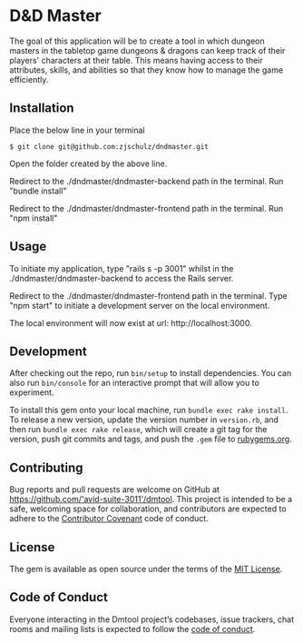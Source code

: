 # D&D Master

The goal of this application will be to create a tool in which dungeon masters in the tabletop game dungeons & dragons can keep track of their players' characters at their table. This means having access to their attributes, skills, and abilities so that they know how to manage the game efficiently.

## Installation

Place the below line in your terminal

    $ git clone git@github.com:zjschulz/dndmaster.git

Open the folder created by the above line.

Redirect to the ./dndmaster/dndmaster-backend path in the terminal. Run "bundle install"

Redirect to the ./dndmaster/dndmaster-frontend path in the terminal. Run "npm install"

## Usage

To initiate my application, type "rails s -p 3001" whilst in the ./dndmaster/dndmaster-backend to access the Rails server.

Redirect to the ./dndmaster/dndmaster-frontend path in the terminal. Type "npm start" to initiate a development server on the local environment.

The local environment will now exist at url: http://localhost:3000.

## Development

After checking out the repo, run `bin/setup` to install dependencies. You can also run `bin/console` for an interactive prompt that will allow you to experiment.

To install this gem onto your local machine, run `bundle exec rake install`. To release a new version, update the version number in `version.rb`, and then run `bundle exec rake release`, which will create a git tag for the version, push git commits and tags, and push the `.gem` file to [rubygems.org](https://rubygems.org).

## Contributing

Bug reports and pull requests are welcome on GitHub at https://github.com/'avid-suite-3011'/dmtool. This project is intended to be a safe, welcoming space for collaboration, and contributors are expected to adhere to the [Contributor Covenant](http://contributor-covenant.org) code of conduct.

## License

The gem is available as open source under the terms of the [MIT License](https://opensource.org/licenses/MIT).

## Code of Conduct

Everyone interacting in the Dmtool project’s codebases, issue trackers, chat rooms and mailing lists is expected to follow the [code of conduct](https://github.com/'avid-suite-3011'/dmtool/blob/master/CODE_OF_CONDUCT.md).
